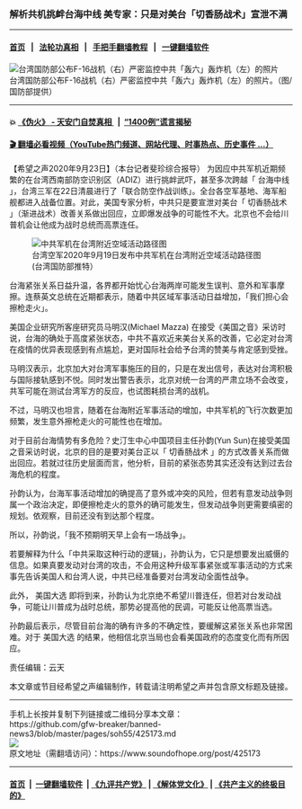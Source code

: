 ### 解析共机挑衅台海中线 美专家：只是对美台「切香肠战术」宣泄不满
------------------------

#### [首页](https://github.com/gfw-breaker/banned-news3/blob/master/README.md) &nbsp;&nbsp;|&nbsp;&nbsp; [法轮功真相](https://github.com/begood0513/basic/blob/master/README.md)  &nbsp;&nbsp;|&nbsp;&nbsp; [手把手翻墙教程](https://github.com/gfw-breaker/guides/wiki)  &nbsp;&nbsp;|&nbsp;&nbsp; [一键翻墙软件](https://github.com/gfw-breaker/nogfw/blob/master/README.md)  



<div><img alt="台湾国防部公布F-16战机（右）严密监控中共「轰六」轰炸机（左）的照片" src="https://img.soundofhope.org/2020-09/1600921025222.png"/>
<br/><figcaption class="caption">
 台湾国防部公布F-16战机（右）严密监控中共「轰六」轰炸机（左）的照片。（图/国防部提供）
</figcaption></div><hr/>

#### 💥 [《伪火》 - 天安门自焚真相 ](http://158.247.195.190:10000/videos/blog/weihuo.html)&nbsp; |&nbsp; [“1400例”谎言揭秘  ](http://158.247.195.190:10000/videos/blog/jiexi1400.html)

#### [ 🎬  翻墙必看视频（YouTube热门频道、网站代理、时事热点、历史事件 ...）](https://github.com/gfw-breaker/links/blob/master/banned.md)

<div><div class="Content__Wrapper sc-1bvya0-0 grZQxZ">
 <p class="meta-top">
  <span class="meta">
   【希望之声2020年9月23日】（本台记者斐珍综合报导）
  </span>
  为因应中共军机近期频繁的在台湾西南部防空识别区（ADIZ）进行挑衅武吓，甚至多次跨越「
  <ok href="/term/81574">
   台海中线
  </ok>
  」，台湾三军在22日清晨进行了「联合防空作战训练」。全台各空军基地、海军船舰都进入战备位置。对此，美国专家分析，中共只是要宣泄对美台「
  <ok href="/term/382960">
   切香肠战术
  </ok>
  」（渐进战术）改善关系做出回应，立即爆发战争的可能性不大。北京也不会给川普机会让他成为战时总统而高票连任。
 </p>
 <figure class="OImage__StyledFigure-sc-1lfley0-0 hHSfVg">
  <img alt="中共军机在台湾附近空域活动路径图" src="https://img.soundofhope.org/2020-09/1600915925337.png"/>
  <br/><figcaption>
   台湾空军2020年9月19日发布中共军机在台湾附近空域活动路径图(台湾国防部推特）
  </figcaption>
 </figure>
 <p>
  台海紧张关系日益升温，各界都开始忧心台海两岸可能发生误判、意外和军事摩擦。连蔡英文总统在近期都表示，随着中共区域军事活动日益增加，「我们担心会擦枪走火」。
 </p>
 <div class="AD_Embed__Wrap-sc-1xslmin-0 igMuqX module desktop">
  <div>
  </div>
 </div>
 <p>
  美国企业研究所客座研究员马明汉(Michael Mazza) 在接受《美国之音》采访时说，台海的确处于高度紧张状态，中共不喜欢近来美台关系的改善，它必定对台湾在疫情的优异表现感到有点尴尬，更对国际社会给予台湾的赞美与肯定感到受挫。
 </p>
 <p>
  马明汉表示，北京加大对台湾军事施压的目的，只是在发出信号，表达对台湾积极与国际接轨感到不悦。同时发出警告表示，北京对统一台湾的严肃立场不会改变，共军可能在测试台湾军方的反应，也试图耗损台湾的战机。
 </p>
 <p>
  不过，马明汉也坦言，随着在台海附近军事活动的增加，中共军机的飞行次数更加频繁，发生意外擦枪走火的可能性也在增加。
 </p>
 <p>
  对于目前台海情势有多危险？史汀生中心中国项目主任孙韵(Yun Sun)在接受美国之音采访时说，北京的目的是要对美台正以「
  <ok href="/term/382960">
   切香肠战术
  </ok>
  」的方式改善关系而做出回应。若就过往历史层面而言，他分析，目前的紧张态势其实还没有达到过去台海危机的程度。
 </p>
 <p>
  孙韵认为，台海军事活动增加的确提高了意外或冲突的风险，但若有意发动战争则属一个政治决定，即便擦枪走火的意外的确可能发生，但发动战争则更需要缜密的规划。依观察，目前还没有到达那个程度。
 </p>
 <p>
  所以，孙韵说，「我不预期明天早上会有一场战争」。
 </p>
 <p>
  若要解释为什么「中共采取这种行动的逻辑」，孙韵认为，它只是想要发出威慑的信息。如果真要发动对台湾的攻击，不会用这种升级军事紧张或军事活动的方式来事先告诉美国人和台湾人说，中共已经准备要对台湾发动全面性战争。
 </p>
 <p>
  此外，
  <ok href="/term/3741">
   美国大选
  </ok>
  即将到来，孙韵认为北京绝不希望川普连任，但若对台发动战争，可能让川普成为战时总统，那势必提高他的民调，可能反让他高票当选。
 </p>
 <p>
  孙韵最后表示，尽管目前台海的确有许多的不确定性，要缓解这紧张关系也非常困难。对于
  <ok href="/term/3741">
   美国大选
  </ok>
  的结果，他相信北京当局也会看美国政府的态度变化而有所因应。
 </p>
 <p class="meta-btm">
  责任编辑：云天
 </p>
 <p class="meta-btm">
  本文章或节目经希望之声编辑制作，转载请注明希望之声并包含原文标题及链接。
 </p>
</div>
</div>
<hr/>
手机上长按并复制下列链接或二维码分享本文章：<br/>
https://github.com/gfw-breaker/banned-news3/blob/master/pages/soh55/425173.md <br/>
<a href='https://github.com/gfw-breaker/banned-news3/blob/master/pages/soh55/425173.md'><img src='https://github.com/gfw-breaker/banned-news3/blob/master/pages/soh55/425173.md.png'/></a> <br/>
原文地址（需翻墙访问）：https://www.soundofhope.org/post/425173


------------------------
#### [首页](https://github.com/gfw-breaker/banned-news3/blob/master/README.md) &nbsp;|&nbsp; [一键翻墙软件](https://github.com/gfw-breaker/nogfw/blob/master/README.md) &nbsp;| [《九评共产党》](https://github.com/gfw-breaker/9ping.md/blob/master/README.md#九评之一评共产党是什么) | [《解体党文化》](https://github.com/gfw-breaker/jtdwh.md/blob/master/README.md) | [《共产主义的终极目的》](https://github.com/gfw-breaker/gczydzjmd.md/blob/master/README.md)


<img src='http://gfw-breaker.win/banned-news3/pages/soh55/425173.md' width='0px' height='0px'/>